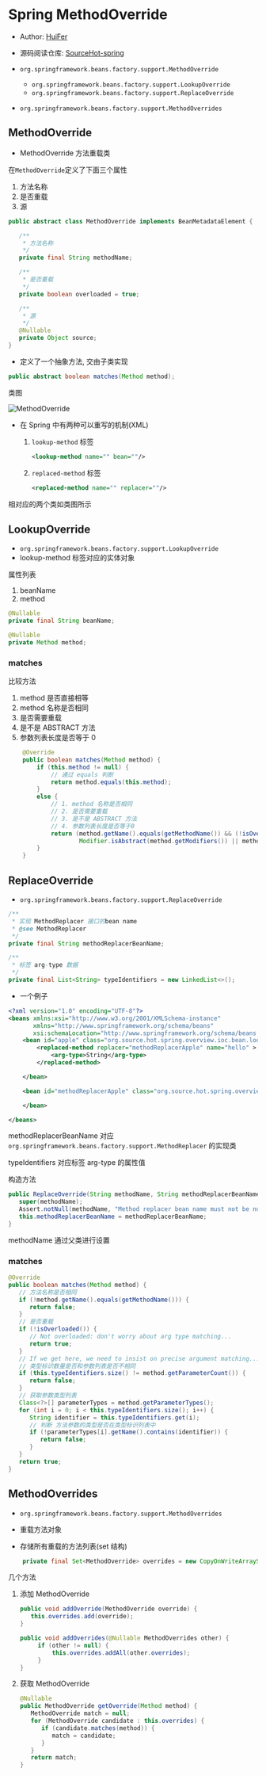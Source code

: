 # Spring MethodOverride

- Author: [HuiFer](https://github.com/huifer)
- 源码阅读仓库: [SourceHot-spring](https://github.com/SourceHot/spring-framework-read)

- `org.springframework.beans.factory.support.MethodOverride`
  - `org.springframework.beans.factory.support.LookupOverride`
  - `org.springframework.beans.factory.support.ReplaceOverride`
- `org.springframework.beans.factory.support.MethodOverrides`

## MethodOverride

- MethodOverride 方法重载类

在`MethodOverride`定义了下面三个属性

1. 方法名称
2. 是否重载
3. 源

```java
public abstract class MethodOverride implements BeanMetadataElement {

   /**
    * 方法名称
    */
   private final String methodName;

   /**
    * 是否重载
    */
   private boolean overloaded = true;

   /**
    * 源
    */
   @Nullable
   private Object source;
}
```

- 定义了一个抽象方法, 交由子类实现

```java
public abstract boolean matches(Method method);
```

类图

![MethodOverride](https://fastly.jsdelivr.net/gh/doocs/source-code-hunter@main/images/spring/MethodOverride.png)

- 在 Spring 中有两种可以重写的机制(XML)

  1. `lookup-method` 标签

     ```xml
     <lookup-method name="" bean=""/>
     ```

  2. `replaced-method` 标签

     ```xml
     <replaced-method name="" replacer=""/>
     ```

相对应的两个类如类图所示

## LookupOverride

- `org.springframework.beans.factory.support.LookupOverride`
- lookup-method 标签对应的实体对象

属性列表

1. beanName
2. method

```java
@Nullable
private final String beanName;

@Nullable
private Method method;
```

### matches

比较方法

1. method 是否直接相等
1. method 名称是否相同
1. 是否需要重载
1. 是不是 ABSTRACT 方法
1. 参数列表长度是否等于 0

```java
	@Override
	public boolean matches(Method method) {
		if (this.method != null) {
			// 通过 equals 判断
			return method.equals(this.method);
		}
		else {
			// 1. method 名称是否相同
			// 2. 是否需要重载
			// 3. 是不是 ABSTRACT 方法
			// 4. 参数列表长度是否等于0
			return (method.getName().equals(getMethodName()) && (!isOverloaded() ||
					Modifier.isAbstract(method.getModifiers()) || method.getParameterCount() == 0));
		}
	}

```

## ReplaceOverride

- `org.springframework.beans.factory.support.ReplaceOverride`

```java
/**
 * 实现 MethodReplacer 接口的bean name
 * @see MethodReplacer
 */
private final String methodReplacerBeanName;

/**
 * 标签 arg-type 数据
 */
private final List<String> typeIdentifiers = new LinkedList<>();
```

- 一个例子

```XML
<?xml version="1.0" encoding="UTF-8"?>
<beans xmlns:xsi="http://www.w3.org/2001/XMLSchema-instance"
	   xmlns="http://www.springframework.org/schema/beans"
	   xsi:schemaLocation="http://www.springframework.org/schema/beans http://www.springframework.org/schema/beans/spring-beans.xsd">
	<bean id="apple" class="org.source.hot.spring.overview.ioc.bean.lookup.Apple">
		<replaced-method replacer="methodReplacerApple" name="hello" >
			<arg-type>String</arg-type>
		</replaced-method>

	</bean>

	<bean id="methodReplacerApple" class="org.source.hot.spring.overview.ioc.bean.lookup.MethodReplacerApple">

	</bean>

</beans>
```

methodReplacerBeanName 对应`org.springframework.beans.factory.support.MethodReplacer` 的实现类

typeIdentifiers 对应标签 arg-type 的属性值

构造方法

```java
public ReplaceOverride(String methodName, String methodReplacerBeanName) {
   super(methodName);
   Assert.notNull(methodName, "Method replacer bean name must not be null");
   this.methodReplacerBeanName = methodReplacerBeanName;
}
```

methodName 通过父类进行设置

### matches

```java
@Override
public boolean matches(Method method) {
   // 方法名称是否相同
   if (!method.getName().equals(getMethodName())) {
      return false;
   }
   // 是否重载
   if (!isOverloaded()) {
      // Not overloaded: don't worry about arg type matching...
      return true;
   }
   // If we get here, we need to insist on precise argument matching...
   // 类型标识数量是否和参数列表是否不相同
   if (this.typeIdentifiers.size() != method.getParameterCount()) {
      return false;
   }
   // 获取参数类型列表
   Class<?>[] parameterTypes = method.getParameterTypes();
   for (int i = 0; i < this.typeIdentifiers.size(); i++) {
      String identifier = this.typeIdentifiers.get(i);
      // 判断 方法参数的类型是否在类型标识列表中
      if (!parameterTypes[i].getName().contains(identifier)) {
         return false;
      }
   }
   return true;
}
```

## MethodOverrides

- `org.springframework.beans.factory.support.MethodOverrides`

- 重载方法对象

- 存储所有重载的方法列表(set 结构)

```java
	private final Set<MethodOverride> overrides = new CopyOnWriteArraySet<>();
```

几个方法

1. 添加 MethodOverride

   ```java
   public void addOverride(MethodOverride override) {
      this.overrides.add(override);
   }

   public void addOverrides(@Nullable MethodOverrides other) {
   		if (other != null) {
   			this.overrides.addAll(other.overrides);
   		}
   }
   ```

1. 获取 MethodOverride

   ```java
   @Nullable
   public MethodOverride getOverride(Method method) {
      MethodOverride match = null;
      for (MethodOverride candidate : this.overrides) {
         if (candidate.matches(method)) {
            match = candidate;
         }
      }
      return match;
   }
   ```
